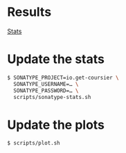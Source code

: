 # Results

[Stats](https://get-coursier.io/stats.html)

# Update the stats

```bash
$ SONATYPE_PROJECT=io.get-coursier \
  SONATYPE_USERNAME=… \
  SONATYPE_PASSWORD=… \
  scripts/sonatype-stats.sh
```

# Update the plots

```bash
$ scripts/plot.sh
```
